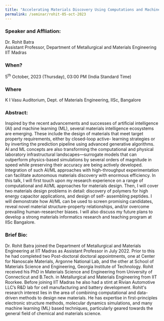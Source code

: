 ```yaml
---
title: "Accelerating Materials Discovery Using Computations and Machine Learning (05/10/23)"
permalink: /seminar/rohit-05-oct-2023
---
```

### Speaker and Affliation:
Dr. Rohit Batra<br>
Assistant Professor, Department of Metallurgical and Materials Engineering<br>
IIT Madras 

### When?
5<sup>th</sup> October, 2023 (Thursday), 03:00 PM (India Standard Time)

### Where
K I Vasu Auditorium, Dept. of Materials Engineering, IISc, Bangalore

### Abstract:Inspired by the recent advancements and successes of artificial intelligence (AI) and machinelearning (ML), several materials intelligence ecosystems are emerging. These include the
design of materials that meet target property requirements, either by closed-loop active-learning strategies or by inverting the prediction pipeline using advanced generativealgorithms. AI and ML concepts are also transforming the computational and physicallaboratory infrastructural landscapes—surrogate models that can outperform physics-based
simulations by several orders of magnitude in speed while preserving their accuracy arebeing actively developed. Integration of such AI/ML approaches with high-throughputexperimentation can facilitate autonomous materials discovery with enormous efficiency. Inthis talk, I will first touch upon my research experience on a range of computational and
AI/ML approaches for materials design. Then, I will cover two materials design problems indetail: discovery of polymers for high energy capacitor applications, and design of self-assembling peptides. I will demonstrate how AI/ML can be used to screen promising
candidates, reveal novel material structure-property relationships, and/or overcomeprevailing human-researcher biases. I will also discuss my future plans to develop a strongmaterials informatics research and teaching program at IISc Bangalore.

### Brief Bio:Dr. Rohit Batra joined the Department of Metallurgical and Materials Engineering at IITMadras as Assistant Professor in July 2022. Prior to this he had completed two Post-doctoraldoctoral appointments, one at Center for Nanoscale Materials, Argonne National Lab, and
the other at School of Materials Science and Engineering, Georgia Institute of Technology.Rohit received his PhD in Materials Science and Engineering from University of Connecticutand B.Tech. in Metallurgical and Materials Engineering from IIT Roorkee. Before joining IITMadras he also had a stint at Rivian Automotive LLC’s R&D lab for cell manufacturing and
battery development.Rohit's research interest lies in the area of combining computational and data-driven methods to design new materials. He has expertise in first-principles electronic structure methods, molecular dynamics simulations, and many machine learning (ML) based techniques, particularly geared towards the general field of chemical and materials science.